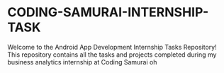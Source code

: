 # CODING-SAMURAI-INTERNSHIP-TASK
Welcome to the Android App Development Internship Tasks Repository! This repository contains all the tasks and projects completed during my business analytics internship at Coding Samurai
oh

